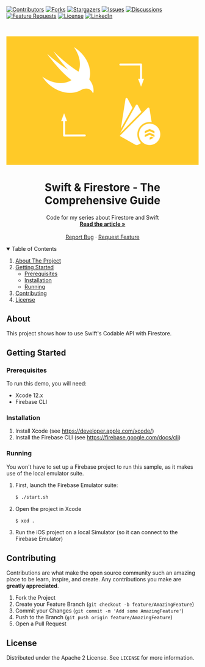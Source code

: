 <!-- PROJECT SHIELDS -->
[![Contributors][contributors-shield]][contributors-url]
[![Forks][forks-shield]][forks-url]
[![Stargazers][stars-shield]][stars-url]
[![Issues][issues-shield]][issues-url]
[![Discussions][discussions-shield]][discussions-url]
[![Feature Requests][featurerequest-shield]][featurerequest-url]
[![License][license-shield]][license-url]
[![LinkedIn][linkedin-shield]][linkedin-url]

<!-- PROJECT LOGO -->
<br />
<p align="center">
  <a href="https://github.com/peterfriese/Swift-Firestore-Guide">
    <img src="images/header.png" alt="Logo">
  </a>

  <h1 align="center">Swift & Firestore -  The Comprehensive Guide</h1>

  <p align="center">
    Code for my series about Firestore and Swift
    <br />
    <a href="https://peterfriese.dev/posts/firestore-codable-the-comprehensive-guide"><strong>Read the article »</strong></a>
    <br />
    <br />
    <a href="https://github.com/peterfriese/Swift-Firestore-Guide/issues">Report Bug</a>
    ·
    <a href="https://github.com/peterfriese/Swift-Firestore-Guide/issues">Request Feature</a>
  </p>
</p>


<!-- TABLE OF CONTENTS -->
<details open="open">
  <summary>Table of Contents</summary>
  <ol>
    <li>
      <a href="#about-the-project">About The Project</a>
    </li>
    <li>
      <a href="#getting-started">Getting Started</a>
      <ul>
        <li><a href="#prerequisites">Prerequisites</a></li>
        <li><a href="#installation">Installation</a></li>
        <li><a href="#running">Running</a></li>
      </ul>
    </li>
    <li><a href="#contributing">Contributing</a></li>
    <li><a href="#license">License</a></li>
  </ol>
</details>

<!-- ABOUT THE PROJECT -->
## About

This project shows how to use Swift's Codable API with Firestore.


<!-- GETTING STARTED -->
## Getting Started

### Prerequisites

To run this demo, you will need:
* Xcode 12.x
* Firebase CLI

### Installation

1. Install Xcode (see https://developer.apple.com/xcode/)
2. Install the Firebase CLI (see https://firebase.google.com/docs/cli)

### Running

You won't have to set up a Firebase project to run this sample, as it makes use of the local emulator suite.

1. First, launch the Firebase Emulator suite:
    ```bash
    $ ./start.sh
    ```
1. Open the project in Xcode
    ```bash
    $ xed .
    ```
1. Run the iOS project on a local Simulator (so it can connect to the Firebase Emulator)


<!-- CONTRIBUTING -->
## Contributing

Contributions are what make the open source community such an amazing place to be learn, inspire, and create. Any contributions you make are **greatly appreciated**.

1. Fork the Project
2. Create your Feature Branch (`git checkout -b feature/AmazingFeature`)
3. Commit your Changes (`git commit -m 'Add some AmazingFeature'`)
4. Push to the Branch (`git push origin feature/AmazingFeature`)
5. Open a Pull Request



<!-- LICENSE -->
## License

Distributed under the Apache 2 License. See `LICENSE` for more information.

<!-- MARKDOWN LINKS & IMAGES -->
<!-- https://www.markdownguide.org/basic-syntax/#reference-style-links -->
[contributors-shield]: https://img.shields.io/github/contributors/peterfriese/Swift-Firestore-Guide.svg?style=flat-square
[contributors-url]: https://github.com/peterfriese/Swift-Firestore-Guide/graphs/contributors
[forks-shield]: https://img.shields.io/github/forks/peterfriese/Swift-Firestore-Guide.svg?style=flat-square
[forks-url]: https://github.com/peterfriese/Swift-Firestore-Guide/network/members
[stars-shield]: https://img.shields.io/github/stars/peterfriese/Swift-Firestore-Guide.svg?style=flat-square
[stars-url]: https://github.com/peterfriese/Swift-Firestore-Guide/stargazers
[issues-shield]: https://img.shields.io/github/issues/peterfriese/Swift-Firestore-Guide.svg?style=flat-square
[issues-url]: https://github.com/peterfriese/Swift-Firestore-Guide/issues
[license-shield]: https://img.shields.io/github/license/peterfriese/Swift-Firestore-Guide.svg?style=flat-square
[license-url]: https://github.com/peterfriese/Swift-Firestore-Guide/blob/master/LICENSE.txt

[linkedin-shield]: https://img.shields.io/badge/-LinkedIn-black.svg?style=flat-square&logo=linkedin&colorB=555
[linkedin-url]: https://www.linkedin.com/in/peterfriese
[product-screenshot]: images/screenshot.png

[swift-shield]: https://img.shields.io/badge/swift-5.3-FA7343?logo=swift&color=FA7343&style=flat-square
[swift-url]: https://swift.org

[xcode-shield]: https://img.shields.io/badge/xcode-12.5_beta-1575F9?logo=Xcode&style=flat-square
[xcode-url]: https://developer.apple.com/xcode/

[featurerequest-url]: https://github.com/peterfriese/Swift-Firestore-Guide/issues/new?assignees=&labels=type%3A+feature+request&template=feature_request.md
[featurerequest-shield]: https://img.shields.io/github/issues/peterfriese/Swift-Firestore-Guide/feature-request?logo=github&style=flat-square
[discussions-url]: https://github.com/peterfriese/Swift-Firestore-Guide/discussions
[discussions-shield]: https://img.shields.io/badge/discussions-brightgreen?logo=github&style=flat-square
